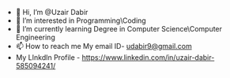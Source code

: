 - 👋 Hi, I’m @Uzair Dabir
- 👀 I’m interested in Programming\Coding
- 🌱 I’m currently learning Degree in Computer Science\Computer Engineering
- 📫 How to reach me My email ID- udabir9@gmail.com
- My LInkdIn Profile - https://www.linkedin.com/in/uzair-dabir-585094241/

<!---
UzairDabir/UzairDabir is a ✨ special ✨ repository because its `README.md` (this file) appears on your GitHub profile.
You can click the Preview link to take a look at your changes.
--->
